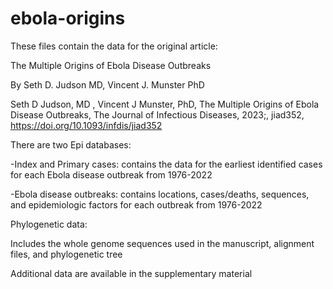 # ebola-origins
These files contain the data for the original article:

The Multiple Origins of Ebola Disease Outbreaks

By Seth D. Judson MD, Vincent J. Munster PhD

Seth D Judson, MD , Vincent J Munster, PhD, The Multiple Origins of Ebola Disease Outbreaks, The Journal of Infectious Diseases, 2023;, jiad352, https://doi.org/10.1093/infdis/jiad352

There are two Epi databases:

-Index and Primary cases: contains the data for the earliest identified cases for each Ebola disease outbreak from 1976-2022

-Ebola disease outbreaks: contains locations, cases/deaths, sequences, and epidemiologic factors for each outbreak from 1976-2022

Phylogenetic data:

Includes the whole genome sequences used in the manuscript, alignment files, and phylogenetic tree

Additional data are available in the supplementary material

